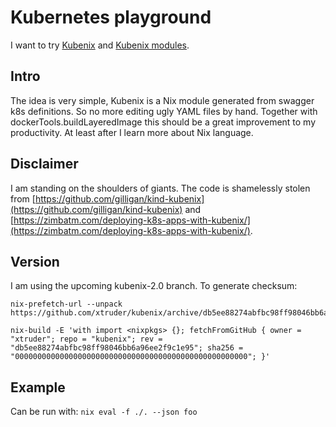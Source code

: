 # Kubernetes playground

I want to try [Kubenix](https://github.com/xtruder/kubenix) and [Kubenix modules](https://github.com/xtruder/kubenix-modules/).

## Intro 

The idea is very simple, Kubenix is a Nix module generated from swagger k8s definitions. So no more editing ugly YAML files by hand.
Together with dockerTools.buildLayeredImage this should be a great improvement to my productivity. At least after I learn more about Nix language.

## Disclaimer

I am standing on the shoulders of giants. The code is shamelessly stolen from [https://github.com/gilligan/kind-kubenix](https://github.com/gilligan/kind-kubenix) and
[https://zimbatm.com/deploying-k8s-apps-with-kubenix/](https://zimbatm.com/deploying-k8s-apps-with-kubenix/).

## Version

I am using the upcoming kubenix-2.0 branch. To generate checksum:
```
nix-prefetch-url --unpack https://github.com/xtruder/kubenix/archive/db5ee88274abfbc98ff98046bb6a96ee2f9c1e95.tar.gz
```

```
nix-build -E 'with import <nixpkgs> {}; fetchFromGitHub { owner = "xtruder"; repo = "kubenix"; rev = "db5ee88274abfbc98ff98046bb6a96ee2f9c1e95"; sha256 = "0000000000000000000000000000000000000000000000000000"; }'
```

## Example

Can be run with:
```nix eval -f ./. --json foo```

